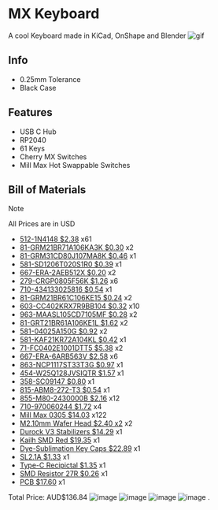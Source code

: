 # MX Keyboard
A cool Keyboard made in KiCad, OnShape and Blender
![gif](https://hc-cdn.hel1.your-objectstorage.com/s/v3/feea19395a16cd392c0e3264e8fdf9a931bc45ca_0001-0180.gif)

## Info
 - 0.25mm Tolerance
 - Black Case

## Features
 - USB C Hub
 - RP2040
 - 61 Keys
 - Cherry MX Switches
 - Mill Max Hot Swappable Switches

## Bill of Materials
> [!NOTE]
> All Prices are in USD
- [512-1N4148 $2.38](https://au.mouser.com/ProductDetail/512-1N4148) x61
- [81-GRM21BR71A106KA3K $0.30](https://au.mouser.com/ProductDetail/81-GRM21BR71A106KA3K) x2
- [81-GRM31CD80J107MA8K $0.46](https://au.mouser.com/ProductDetail/81-GRM31CD80J107MA8K) x1
- [581-SD1206T020S1R0 $0.39](https://au.mouser.com/ProductDetail/581-SD1206T020S1R0) x1
- [667-ERA-2AEB512X $0.20](https://au.mouser.com/ProductDetail/667-ERA-2AEB512X) x2
- [279-CRGP0805F56K $1.26](https://au.mouser.com/ProductDetail/279-CRGP0805F56K) x6
- [710-434133025816 $0.54](https://au.mouser.com/ProductDetail/710-434133025816) x1
- [81-GRM21BR61C106KE15 $0.24](https://au.mouser.com/ProductDetail/81-GRM21BR61C106KE15) x2
- [603-CC402KRX7R9BB104 $0.32](https://au.mouser.com/ProductDetail/603-CC402KRX7R9BB104) x10
- [963-MAASL105CD7105MF $0.28](https://au.mouser.com/ProductDetail/963-MAASL105CD7105MF) x2
- [81-GRT21BR61A106KE1L $1.62](https://au.mouser.com/ProductDetail/81-GRT21BR61A106KE1L) x2
- [581-04025A150G $0.92](https://au.mouser.com/ProductDetail/581-04025A150G) x2
- [581-KAF21KR72A104KL $0.42](https://au.mouser.com/ProductDetail/581-KAF21KR72A104KL) x1
- [71-FC0402E1001DTT5 $5.38](https://au.mouser.com/ProductDetail/71-FC0402E1001DTT5) x2
- [667-ERA-6ARB563V $2.58](https://au.mouser.com/ProductDetail/667-ERA-6ARB563V) x6
- [863-NCP1117ST33T3G $0.97](https://au.mouser.com/ProductDetail/863-NCP1117ST33T3G) x1
- [454-W25Q128JVSIQTR $1.57](https://au.mouser.com/ProductDetail/454-W25Q128JVSIQTR) x1
- [358-SC09147 $0.80](https://au.mouser.com/ProductDetail/358-SC09147) x1
- [815-ABM8-272-T3 $0.54](https://au.mouser.com/ProductDetail/815-ABM8-272-T3) x1
- [855-M80-2430000B $2.16](https://au.mouser.com/ProductDetail/855-M80-2430000B) x12
- [710-970060244 $1.72](https://au.mouser.com/ProductDetail/710-970060244) x4
- [Mill Max 0305 $14.03](https://au.mouser.com/ProductDetail/575-0305215804780) x122
- [M2.10mm Wafer Head $2.40 x2](https://www.ebay.com.au/itm/363744921549?var=632961986863) x2
- [Durock V3 Stabilizers $14.29](https://www.aliexpress.com/item/1005006628741999.html?mp=1) x1
- [Kailh SMD Red $19.35](https://www.aliexpress.com/item/1005007016258336.html?mp=1) x1
- [Dye-Sublimation Key Caps $22.89](https://www.aliexpress.com/item/1005007016258336.html?mp=1) x1
- [SL2.1A $1.33](https://www.aliexpress.com/item/1005005552905296.html?mp=1) x1
- [Type-C Recipictal $1.35](https://www.aliexpress.com/item/1005003285152827.html?mp=1) x1
- [SMD Resistor 27R $0.26](https://www.aliexpress.com/item/1005005433144951.html?mp=1) x1
- [PCB $17.60](https://jlcpcb.com) x1

 Total Price: AUD$136.84
![image](https://github.com/user-attachments/assets/1d596d81-42f5-4330-834d-2fec6f1d2484)
![image](https://github.com/user-attachments/assets/5bfa8c81-7bbb-4232-b9cd-3217f70589d2)
![image](https://github.com/user-attachments/assets/0bb49dcf-064d-49fc-9f68-46ff5ee30bf5)
![image](https://github.com/user-attachments/assets/29507283-e1cb-43ca-90c2-2fa88ef2d1fa)
.